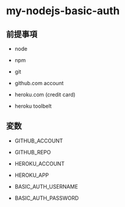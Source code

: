 # my-nodejs-basic-auth

## 前提事項

* node
* npm

* git
* github.com account

* heroku.com (credit card)
* heroku toolbelt

## 変数

* GITHUB_ACCOUNT
* GITHUB_REPO

* HEROKU_ACCOUNT
* HEROKU_APP

* BASIC_AUTH_USERNAME
* BASIC_AUTH_PASSWORD

